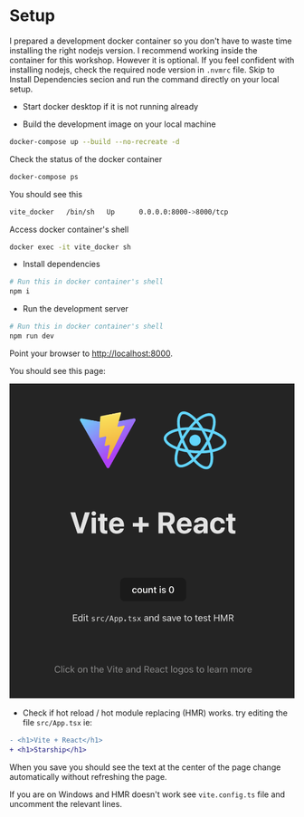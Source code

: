 # Setup

I prepared a development docker container so you don't have to waste time installing the right nodejs version. I recommend working inside the container for this workshop. However it is optional. If you feel confident with installing nodejs, check the required node version in `.nvmrc` file. Skip to Install Dependencies secion and run the command directly on your local setup. 

- Start docker desktop if it is not running already

- Build the development image on your local machine
```sh
docker-compose up --build --no-recreate -d
```

Check the status of the docker container
```sh
docker-compose ps
```
You should see this
```sh
vite_docker   /bin/sh   Up      0.0.0.0:8000->8000/tcp
```

Access docker container's shell

```sh
docker exec -it vite_docker sh
```

- Install dependencies 
```sh
# Run this in docker container's shell
npm i 
```

- Run the development server
```sh
# Run this in docker container's shell
npm run dev
```

Point your browser to [http://localhost:8000](http://localhost:8000).

You should see this page:

![start page|20%](assets/start-page.png)

- Check if hot reload / hot module replacing (HMR) works. try editing the file `src/App.tsx` ie:
```diff
- <h1>Vite + React</h1>
+ <h1>Starship</h1>
```
When you save you should see the text at the center of the page change automatically without refreshing the page.

If you are on Windows and HMR doesn't work see `vite.config.ts` file and uncomment the relevant lines.
